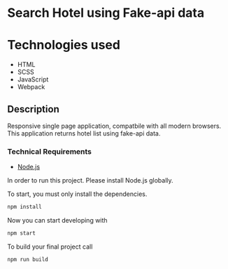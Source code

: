 # Search Hotel using Fake-api data

# Technologies used

* HTML
* SCSS
* JavaScript
* Webpack

## Description
Responsive single page application, compatbile with all modern browsers. This application returns hotel list
using fake-api data.

### Technical Requirements

* [Node.js](https://nodejs.org/en/)

In order to run this project. Please install Node.js globally.

To start, you must only install the dependencies.

```bash
npm install
```

Now you can start developing with

```bash
npm start
```

To build your final project call

```bash
npm run build
```
